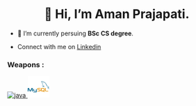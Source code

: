 <h1 align="center">👋 Hi, I’m Aman Prajapati.</h1>

- 🌱 I’m currently persuing **BSc CS degree**.

- Connect with me on <a href="https://www.linkedin.com/in/akpgx7/" target="_blank">Linkedin</a>

<h3 align="left">Weapons :</h3>
<p align="left"> 
  <a href="https://www.java.com/en/" target="_blank"> <img src="https://encrypted-tbn0.gstatic.com/images?q=tbn:ANd9GcRG3SGOAvB5jtN30Tjah_AbAQxkToFTEYT_PPjs2pGQS3Z78u_UVS3h2ABk1bG9jxl0C1g&usqp=CAU" alt="java" height="50" width="50"> </a>
  <a href="https://www.mysql.com/" target="_blank"> <img src="https://raw.githubusercontent.com/devicons/devicon/master/icons/mysql/mysql-original-wordmark.svg" alt="mysql" width="50" height="50"/> </a> 
  
</p>
